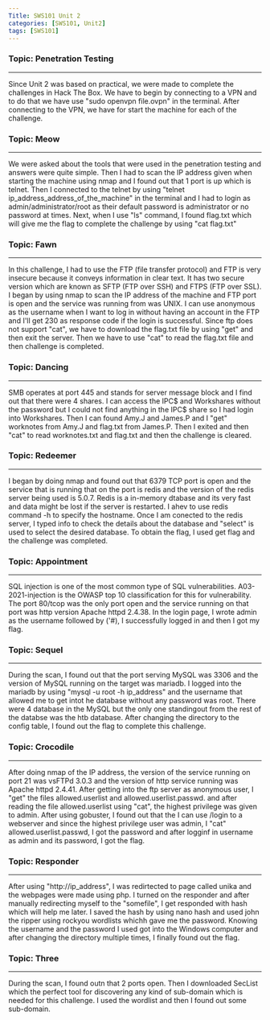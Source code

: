```yaml
---
Title: SWS101 Unit 2
categories: [SWS101, Unit2]
tags: [SWS101]
---
```


### Topic: Penetration Testing
---

Since Unit 2 was based on practical, we were made to complete the challenges in Hack The Box. We have to begin by connecting to a VPN and to do that we have use "sudo openvpn file.ovpn" in the terminal. After connecting to the VPN, we have for start the machine for each of the challenge.

### Topic: Meow
---
We were asked about the tools that were used in the penetration testing and answers were quite simple. Then I had to scan the IP address given when starting the machine using nmap and I found out that 1 port is up which is telnet. Then I connected to the telnet by using "telnet ip_address_address_of_the_machine" in the terminal and I had to login as admin/administrator/root as their default password is administrator or no password at times. Next, when I use "ls" command, I found flag.txt which will give me the flag to complete the challenge by using "cat flag.txt"

### Topic: Fawn
---
In this challenge, I had to use the FTP (file transfer protocol) and FTP is very insecure because it conveys information in clear text. It has two secure version which are known as SFTP (FTP over SSH) and FTPS (FTP over SSL). I began by using nmap to scan the IP address of the machine and FTP port is open and the service was running from was UNIX. I can use anonymous as the username when I want to log in without having an account in the FTP and I'll get 230 as response code if the login is successful. Since ftp does not support "cat", we have to download the flag.txt file by using "get" and then exit the server. Then we have to use "cat" to read the flag.txt file and then challenge is completed.

### Topic: Dancing
---
SMB operates at port 445 and stands for server message block and I find out that there were 4 shares. I can access the IPC$ and Workshares without the password but I could not find anything in the IPC$ share so I had login into Workshares. Then I can found Amy.J and James.P and I "get" worknotes from Amy.J and flag.txt from James.P. Then I exited and then "cat" to read worknotes.txt and flag.txt and then the challenge is cleared.

### Topic: Redeemer
---
I began by doing nmap and found out that 6379 TCP port is open and the service that is running that on the port is redis and the version of the redis server being used is 5.0.7. Redis is a in-memory dtabase and its very fast and data might be lost if the server is restarted. I ahev to use redis command -h to specify the hostname. Once I am conected to the redis server, I typed info to check the details about the database and "select" is used to select the desired database. To obtain the flag, I used get flag and the challenge was completed.

### Topic: Appointment
---
SQL injection is one of the most common type of SQL vulnerabilities. A03-2021-injection is the OWASP top 10 classification for this for vulnerability. The port 80/tcop was the only port open and the service running on that port was http version Apache httpd 2.4.38. In the login page, I wrote admin as the username followed by ('#), I successfully logged in and then I got my flag.

### Topic:  Sequel
---
During the scan, I found out that the port serving MySQL was 3306 and the version of MySQL running on the target was mariadb. I logged into the mariadb by using "mysql -u root -h ip_address" and the username that allowed me to get intot he database without any password was root. There were 4 database in the MySQL but the only one standingout from the rest of the databse was the htb database. After changing the directory to the config table, I found out the flag to complete this challenge.

### Topic: Crocodile
---
After doing nmap of the IP address, the version of the service running on port 21 was vsFTPd 3.0.3 and the version of http service running was Apache httpd 2.4.41. After getting into the ftp server as anonymous user, I "get" the files allowed.userlist and allowed.userlist.passwd. and after reading the file allowed.userlist using "cat", the highest privilege was given to admin. After using gobuster, I found out that the I can use /login to a webserver and since the highest privilege user was admin, I "cat" allowed.userlist.passwd, I got the password and after logginf in username as admin and its password, I got the flag.

### Topic: Responder
---
After using "http://ip_address", I was redirtected to page called unika and the webpages were made using php. I turned on the responder and after manually redirecting myself to the "somefile", I get responded with hash which will help me later. I saved the hash by using nano hash and used john the ripper using rockyou wordlists whichh gave me the password. Knowing the username and the password I used got into the Windows computer and after changing the directory multiple times, I finally found out the flag.

### Topic: Three
---
During the scan, I found outn that 2 ports open. Then I downloaded SecList which the perfect tool for discovering any kind of sub-domain which is needed for this challenge. I used the wordlist and then I found out some sub-domain.  
